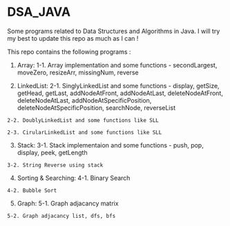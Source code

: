 # DSA_JAVA
Some programs related to Data Structures and Algorithms in Java.
I will try my best to update this repo as much as I can !

This repo contains the following programs :
  
  1. Array:
    1-1. Array implementation and some functions - secondLargest, moveZero, resizeArr, missingNum, reverse
    
  2. LinkedList:
    2-1. SinglyLinkedList and some functions - display, getSize, getHead, getLast, addNodeAtFront, addNodeAtLast, deleteNodeAtFront, deleteNodeAtLast, addNodeAtSpecificPosition, deleteNodeAtSpecificPosition, searchNode, reverseList
    
    2-2. DoublyLinkedList and some functions like SLL
    
    2-3. CirularLinkedList and some functions like SLL
    
  3. Stack:
    3-1. Stack implementaion and some functions - push, pop, display, peek, getLength
    
    3-2. String Reverse using stack
  4. Sorting & Searching:
    4-1. Binary Search
    
    4-2. Bubble Sort
  5. Graph:
    5-1. Graph adjacancy matrix
    
    5-2. Graph adjacancy list, dfs, bfs
    
    
